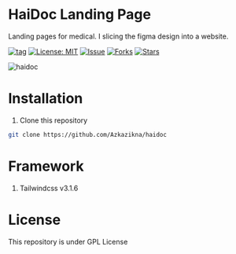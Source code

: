 # HaiDoc Landing Page

Landing pages for medical. I slicing the figma design into a website.

[![tag](https://img.shields.io/github/tag/zuramai/laravel-smm.svg)](https://github.com/zuramai/laravel-smm) [![License: MIT](https://img.shields.io/badge/License-GPL-blue.svg)](https://github.com/zuramai/laravel-smm/blob/master/LICENSE) [![Issue](https://img.shields.io/github/issues/Azkazikna/haidoc)](https://img.shields.io/github/issues/Azkazikna/haidoc) [![Forks](https://img.shields.io/github/forks/Azkazikna/haidoc)](https://img.shields.io/github/forks/Azkazikna/haidoc) [![Stars](https://img.shields.io/github/stars/Azkazikna/haidoc)](https://img.shields.io/github/stars/Azkazikna/haidoc)

![haidoc](https://user-images.githubusercontent.com/70270081/179326051-bedb8273-b0ab-4934-a42b-bb5989689038.png)

# Installation

1. Clone this repository
```bash
git clone https://github.com/Azkazikna/haidoc
```

# Framework
1. Tailwindcss v3.1.6

# License

This repository is under GPL License
